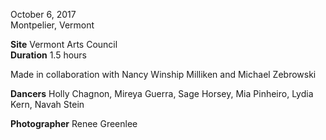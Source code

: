 October 6, 2017  
Montpelier, Vermont

**Site** Vermont Arts Council  
**Duration** 1.5 hours

Made in collaboration with Nancy Winship Milliken and Michael Zebrowski

**Dancers** Holly Chagnon, Mireya Guerra, Sage Horsey, Mia Pinheiro, Lydia Kern, Navah Stein

**Photographer** Renee Greenlee